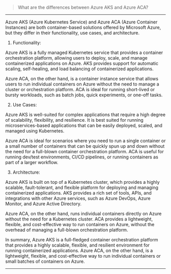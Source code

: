 > What are the differences between Azure AKS and Azure ACA?

---

Azure AKS (Azure Kubernetes Service) and Azure ACA (Azure Container Instances) are both container-based solutions offered by Microsoft Azure, but they differ in their functionality, use cases, and architecture.

1.  Functionality:

Azure AKS is a fully managed Kubernetes service that provides a container orchestration platform, allowing users to deploy, scale, and manage containerized applications on Azure. AKS provides support for automatic scaling, self-healing, and load balancing of containerized applications.

Azure ACA, on the other hand, is a container instance service that allows users to run individual containers on Azure without the need to manage a cluster or orchestration platform. ACA is ideal for running short-lived or bursty workloads, such as batch jobs, quick experiments, or one-off tasks.

2.  Use Cases:

Azure AKS is well-suited for complex applications that require a high degree of scalability, flexibility, and resilience. It is best suited for running microservices-based applications that can be easily deployed, scaled, and managed using Kubernetes.

Azure ACA is ideal for scenarios where you need to run a single container or a small number of containers that can be quickly spun up and down without the need for a full-blown container orchestration platform. ACA is useful for running dev/test environments, CI/CD pipelines, or running containers as part of a larger workflow.

3.  Architecture:

Azure AKS is built on top of a Kubernetes cluster, which provides a highly scalable, fault-tolerant, and flexible platform for deploying and managing containerized applications. AKS provides a rich set of tools, APIs, and integrations with other Azure services, such as Azure DevOps, Azure Monitor, and Azure Active Directory.

Azure ACA, on the other hand, runs individual containers directly on Azure without the need for a Kubernetes cluster. ACA provides a lightweight, flexible, and cost-effective way to run containers on Azure, without the overhead of managing a full-blown orchestration platform.

In summary, Azure AKS is a full-fledged container orchestration platform that provides a highly scalable, flexible, and resilient environment for running containerized applications. Azure ACA, on the other hand, is a lightweight, flexible, and cost-effective way to run individual containers or small batches of containers on Azure.

---